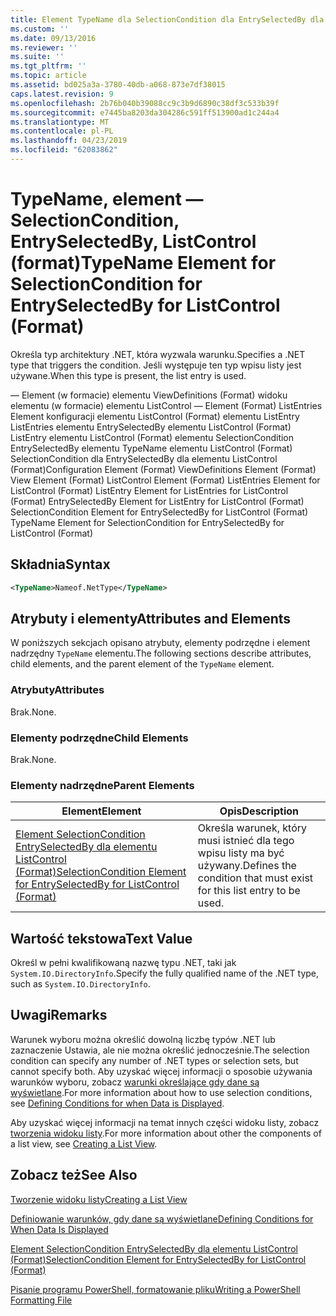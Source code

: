 ```yaml
---
title: Element TypeName dla SelectionCondition dla EntrySelectedBy dla elementu ListControl (Format) | Dokumentacja firmy Microsoft
ms.custom: ''
ms.date: 09/13/2016
ms.reviewer: ''
ms.suite: ''
ms.tgt_pltfrm: ''
ms.topic: article
ms.assetid: bd025a3a-3780-40db-a068-873e7df38015
caps.latest.revision: 9
ms.openlocfilehash: 2b76b040b39088cc9c3b9d6890c38df3c533b39f
ms.sourcegitcommit: e7445ba8203da304286c591ff513900ad1c244a4
ms.translationtype: MT
ms.contentlocale: pl-PL
ms.lasthandoff: 04/23/2019
ms.locfileid: "62083862"
---
```

# <a name="typename-element-for-selectioncondition-for-entryselectedby-for-listcontrol-format"></a><span data-ttu-id="de159-102">TypeName, element — SelectionCondition, EntrySelectedBy, ListControl (format)</span><span class="sxs-lookup"><span data-stu-id="de159-102">TypeName Element for SelectionCondition for EntrySelectedBy for ListControl (Format)</span></span>

<span data-ttu-id="de159-103">Określa typ architektury .NET, która wyzwala warunku.</span><span class="sxs-lookup"><span data-stu-id="de159-103">Specifies a .NET type that triggers the condition.</span></span> <span data-ttu-id="de159-104">Jeśli występuje ten typ wpisu listy jest używane.</span><span class="sxs-lookup"><span data-stu-id="de159-104">When this type is present, the list entry is used.</span></span>

<span data-ttu-id="de159-105">— Element (w formacie) elementu ViewDefinitions (Format) widoku elementu (w formacie) elementu ListControl — Element (Format) ListEntries Element konfiguracji elementu ListControl (Format) elementu ListEntry ListEntries elementu EntrySelectedBy elementu ListControl (Format) ListEntry elementu ListControl (Format) elementu SelectionCondition EntrySelectedBy elementu TypeName elementu ListControl (Format) SelectionCondition dla EntrySelectedBy dla elementu ListControl (Format)</span><span class="sxs-lookup"><span data-stu-id="de159-105">Configuration Element (Format) ViewDefinitions Element (Format) View Element (Format) ListControl Element (Format) ListEntries Element for ListControl (Format) ListEntry Element for ListEntries for ListControl (Format) EntrySelectedBy Element for ListEntry for ListControl (Format) SelectionCondition Element for EntrySelectedBy for ListControl (Format) TypeName Element for SelectionCondition for EntrySelectedBy for ListControl (Format)</span></span>

## <a name="syntax"></a><span data-ttu-id="de159-106">Składnia</span><span class="sxs-lookup"><span data-stu-id="de159-106">Syntax</span></span>

```xml
<TypeName>Nameof.NetType</TypeName>
```

## <a name="attributes-and-elements"></a><span data-ttu-id="de159-107">Atrybuty i elementy</span><span class="sxs-lookup"><span data-stu-id="de159-107">Attributes and Elements</span></span>

<span data-ttu-id="de159-108">W poniższych sekcjach opisano atrybuty, elementy podrzędne i element nadrzędny `TypeName` elementu.</span><span class="sxs-lookup"><span data-stu-id="de159-108">The following sections describe attributes, child elements, and the parent element of the `TypeName` element.</span></span>

### <a name="attributes"></a><span data-ttu-id="de159-109">Atrybuty</span><span class="sxs-lookup"><span data-stu-id="de159-109">Attributes</span></span>

<span data-ttu-id="de159-110">Brak.</span><span class="sxs-lookup"><span data-stu-id="de159-110">None.</span></span>

### <a name="child-elements"></a><span data-ttu-id="de159-111">Elementy podrzędne</span><span class="sxs-lookup"><span data-stu-id="de159-111">Child Elements</span></span>

<span data-ttu-id="de159-112">Brak.</span><span class="sxs-lookup"><span data-stu-id="de159-112">None.</span></span>

### <a name="parent-elements"></a><span data-ttu-id="de159-113">Elementy nadrzędne</span><span class="sxs-lookup"><span data-stu-id="de159-113">Parent Elements</span></span>

|<span data-ttu-id="de159-114">Element</span><span class="sxs-lookup"><span data-stu-id="de159-114">Element</span></span>|<span data-ttu-id="de159-115">Opis</span><span class="sxs-lookup"><span data-stu-id="de159-115">Description</span></span>|
|-------------|-----------------|
|[<span data-ttu-id="de159-116">Element SelectionCondition EntrySelectedBy dla elementu ListControl (Format)</span><span class="sxs-lookup"><span data-stu-id="de159-116">SelectionCondition Element for EntrySelectedBy for ListControl (Format)</span></span>](./selectioncondition-element-for-entryselectedby-for-listcontrol-format.md)|<span data-ttu-id="de159-117">Określa warunek, który musi istnieć dla tego wpisu listy ma być używany.</span><span class="sxs-lookup"><span data-stu-id="de159-117">Defines the condition that must exist for this list entry to be used.</span></span>|

## <a name="text-value"></a><span data-ttu-id="de159-118">Wartość tekstowa</span><span class="sxs-lookup"><span data-stu-id="de159-118">Text Value</span></span>

<span data-ttu-id="de159-119">Określ w pełni kwalifikowaną nazwę typu .NET, taki jak `System.IO.DirectoryInfo`.</span><span class="sxs-lookup"><span data-stu-id="de159-119">Specify the fully qualified name of the .NET type, such as `System.IO.DirectoryInfo`.</span></span>

## <a name="remarks"></a><span data-ttu-id="de159-120">Uwagi</span><span class="sxs-lookup"><span data-stu-id="de159-120">Remarks</span></span>

<span data-ttu-id="de159-121">Warunek wyboru można określić dowolną liczbę typów .NET lub zaznaczenie Ustawia, ale nie można określić jednocześnie.</span><span class="sxs-lookup"><span data-stu-id="de159-121">The selection condition can specify any number of .NET types or selection sets, but cannot specify both.</span></span> <span data-ttu-id="de159-122">Aby uzyskać więcej informacji o sposobie używania warunków wyboru, zobacz [warunki określające gdy dane są wyświetlane](./defining-conditions-for-displaying-data.md).</span><span class="sxs-lookup"><span data-stu-id="de159-122">For more information about how to use selection conditions, see [Defining Conditions for when Data is Displayed](./defining-conditions-for-displaying-data.md).</span></span>

<span data-ttu-id="de159-123">Aby uzyskać więcej informacji na temat innych części widoku listy, zobacz [tworzenia widoku listy](./creating-a-list-view.md).</span><span class="sxs-lookup"><span data-stu-id="de159-123">For more information about other the components of a list view, see [Creating a List View](./creating-a-list-view.md).</span></span>

## <a name="see-also"></a><span data-ttu-id="de159-124">Zobacz też</span><span class="sxs-lookup"><span data-stu-id="de159-124">See Also</span></span>

[<span data-ttu-id="de159-125">Tworzenie widoku listy</span><span class="sxs-lookup"><span data-stu-id="de159-125">Creating a List View</span></span>](./creating-a-list-view.md)

[<span data-ttu-id="de159-126">Definiowanie warunków, gdy dane są wyświetlane</span><span class="sxs-lookup"><span data-stu-id="de159-126">Defining Conditions for When Data Is Displayed</span></span>](./defining-conditions-for-displaying-data.md)

[<span data-ttu-id="de159-127">Element SelectionCondition EntrySelectedBy dla elementu ListControl (Format)</span><span class="sxs-lookup"><span data-stu-id="de159-127">SelectionCondition Element for EntrySelectedBy for ListControl (Format)</span></span>](./selectioncondition-element-for-entryselectedby-for-listcontrol-format.md)

[<span data-ttu-id="de159-128">Pisanie programu PowerShell, formatowanie pliku</span><span class="sxs-lookup"><span data-stu-id="de159-128">Writing a PowerShell Formatting File</span></span>](./writing-a-powershell-formatting-file.md)
